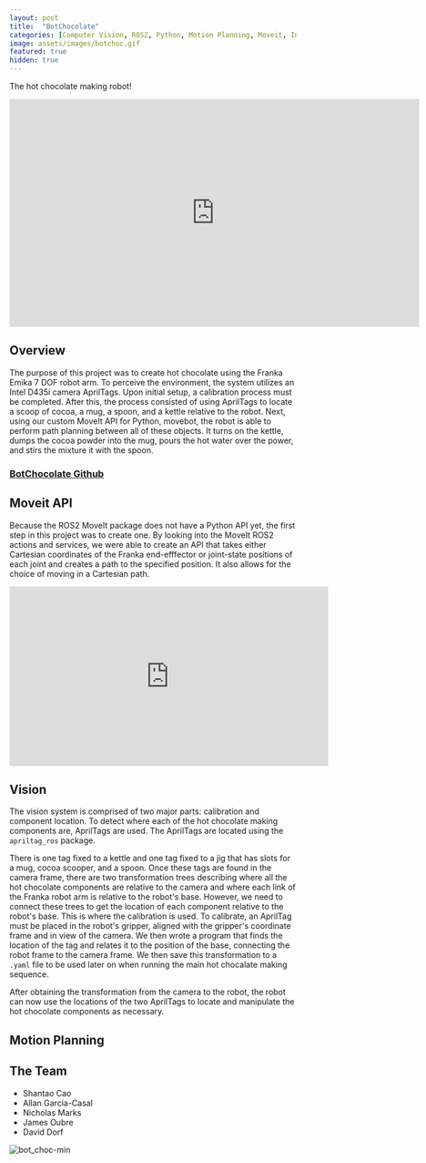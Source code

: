 ```yaml
---
layout: post
title:  "BotChocolate"
categories: [Computer Vision, ROS2, Python, Motion Planning, Moveit, Intel Realsense,Emika Franka Robot Arm]
image: assets/images/botchoc.gif
featured: true
hidden: true
---
```

The hot chocolate making robot!

<div align="center"><iframe width="720" height="400" src="https://www.youtube.com/embed/Q_aNWWe4h5M" title="YouTube video player" frameborder="0" allow="accelerometer; autoplay; clipboard-write; encrypted-media; gyroscope; picture-in-picture" allowfullscreen></iframe></div>

## Overview
The purpose of this project was to create hot chocolate using the Franka Emika 7 DOF robot arm. To perceive the environment, the system utilizes an Intel D435i camera AprilTags. Upon initial setup, a calibration process must be completed. After this, the process consisted of using AprilTags to locate a scoop of cocoa, a mug, a spoon, and a kettle relative to the robot. Next, using our custom MoveIt API for Python, movebot, the robot is able to perform path planning between all of these objects. It turns on the kettle, dumps the cocoa powder into the mug, pours the hot water over the power, and stirs the mixture it with the spoon.

### [BotChocolate Github](https://github.com/oubrejames/botchocolate)


## Moveit API
Because the ROS2 MoveIt package does not have a Python API yet, the first step in this project was to
create one. By looking into the MoveIt ROS2 actions and services, we were able to create an API that
takes either Cartesian coordinates of the Franka end-efffector or joint-state positions of each joint
and creates a path to the specified position. It also allows for the choice of moving in a Cartesian path.

<div align="center"><iframe width="560" height="315" src="https://www.youtube.com/embed/Sed9XwHT-7c" title="YouTube video player" frameborder="0" allow="accelerometer; autoplay; clipboard-write; encrypted-media; gyroscope; picture-in-picture" allowfullscreen></iframe></div>


## Vision
The vision system is comprised of two major parts: calibration and component location. To detect where
each of the hot chocolate making components are, AprilTags are used. The AprilTags are located using
the `apriltag_ros` package. 

There is one tag fixed to a kettle and one tag fixed to a jig that has slots for a mug, cocoa scooper,
and a spoon. Once these tags are found in the camera frame, there are two transformation trees 
describing where all the hot chocolate components are relative to the camera and where each link of
the Franka robot arm is relative to the robot's base. However, we need to connect these trees to 
get the location of each component relative to the robot's base. This is where the calibration is 
used. To calibrate, an AprilTag must be placed in the robot's gripper, aligned with the gripper's
coordinate frame and in view of the camera. We then wrote a program that finds the location of the tag
and relates it to the position of the base, connecting the robot frame to the camera frame. We then
save this transformation to a `.yaml` file to be used later on when running the main hot chocalate
making sequence. 

After obtaining the transformation from the camera to the robot, the robot can now use the locations
of the two AprilTags to locate and manipulate the hot chocolate components as necessary.

## Motion Planning


## The Team
* Shantao Cao
* Allan Garcia-Casal
* Nicholas Marks
* James Oubre
* David Dorf

![bot_choc-min](https://user-images.githubusercontent.com/46512429/206768445-4503edc2-2075-48b4-baf7-e6dc7bd3ca86.png)

